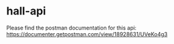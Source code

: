 # hall-api

Please find the postman documentation for this api:
https://documenter.getpostman.com/view/18928631/UVeKo4g3

